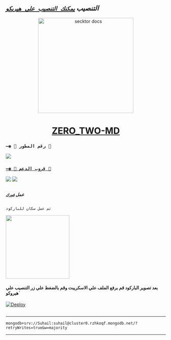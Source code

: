   ## ***التنصيب [`يمكنك التنصيب على هيريكو`]( https://dashboard.heroku.com/new?template=https://github.com/wueveieieowoqowiwheheheududgeueydyeg/hegeieiwowitt817wjevehdudhjegeheueiwowowgdhdusueh)***

  

 
  <p align="center">  
  <a href="https://telegra.ph/file/8410134d376d87fbd72aa.jpg">
    <img alt="secktor docs" height="300" src="https://telegra.ph/file/8410134d376d87fbd72aa.jpg">
    <h1 align="center"> ZERO_TWO-MD </h1>
  </a>
 
### `—◉ 🤖 رقم المطور 🤖`

<a href="https://api.whatsapp.com/send/?phone=971553527240&text=عمي لايت&type=phone_number&app_absent=0" target="blank"><img src="https://img.shields.io/badge/ZERO_TWO_OWNER-25D366?style=for-the-badge&logo=whatsapp&logoColor=white" />

### `—◉ 💟 قروب الدعم 💟`

<a href="https://chat.whatsapp.com/LAASmxox5c75HILkYXe2AX" target="blank"><img src="https://img.shields.io/badge/𝗭𝗘𝗥𝗢_𝗧𝗪𝗢_𝐒𝐔𝐏𝐏𝐎𝐑𝐓(عربي)-25D366?style=for-the-badge&logo=whatsapp&logoColor=white" /></a>
<a href="https://chat.whatsapp.com/LAASmxox5c75HILkYXe2AX" target="blank"><img src="https://img.shields.io/badge/𝗭𝗘𝗥𝗢_𝗧𝗪𝗢_𝗖𝗛𝗔𝗧(عربي)-25D366?style=for-the-badge&logo=whatsapp&logoColor=white" /></a>

##
***عمل [`فورك`](https://github.com/Raizel-2023/RAIZEL_BOT/fork)***
##

`ثم عمل سكان للباركود`

<a href="https://replit.com/@48x4qn4tv2/ZEROTWO-Md?v=1"><img src="https://repl.it/badge/github/quiec/whatsAlfa" width="200" />
</a>
#### بعد تصوير الباركود قم برفع الملف علي الاسكريبت وقم بالضغط علي زر التنصيب علي هيروكو`

[![Deploy](https://www.herokucdn.com/deploy/button.svg)](https://dashboard.heroku.com/new?template=https://github.com/Mikasa665/Mikasa)
##

---
```
mongodb+srv://Suhail:suhail@cluster0.rzhkoqf.mongodb.net/?retryWrites=true&w=majority
```
---

